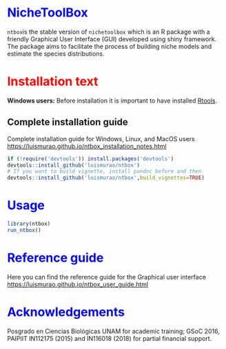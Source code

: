 # <span style="color:blue">NicheToolBox</span>

`ntbox`is the stable version of `nichetoolbox` which is an R package with a friendly Graphical User Interface (GUI) developed using shiny framework. The package aims to facilitate the process of building niche models and estimate the species distributions.

# <span style="color:red">Installation text</span>

**Windows users:** Before installation it is important to have installed [Rtools](https://cran.r-project.org/bin/windows/Rtools/).


## Complete installation guide

Complete installation guide for Windows, Linux, and MacOS users https://luismurao.github.io/ntbox_installation_notes.html

```r
if (!require('devtools')) install.packages('devtools')
devtools::install_github('luismurao/ntbox')
# If you want to build vignette, install pandoc before and then
devtools::install_github('luismurao/ntbox',build_vignettes=TRUE)
```

# <span style="color:blue">Usage</span>

```r
library(ntbox)
run_ntbox()

```

# <span style="color:blue">Reference guide</span>

Here you can find the reference guide for the Graphical user interface https://luismurao.github.io/ntbox_user_guide.html


# <span style="color:blue">Acknowledgements</span>

Posgrado en Ciencias Biológicas UNAM for academic training; GSoC 2016, PAIPIIT IN112175 (2015) and IN116018 (2018) for partial financial support.
